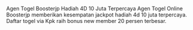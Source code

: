 Agen Togel Boosterjp Hadiah 4D 10 Juta Terpercaya
Agen Togel Online Boosterjp memberikan kesempatan jackpot hadiah 4d 10 juta terpercaya. Daftar togel via Kpk raih bonus new member 20 persen terbesar.
